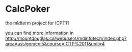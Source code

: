# CalcPoker
the midterm project for ICPT11 

you can find more information in 
http://mountdouglas.ca/webusers/mdinfotech/index.php?area=assignments&course=ICTP%2011&unit=4


